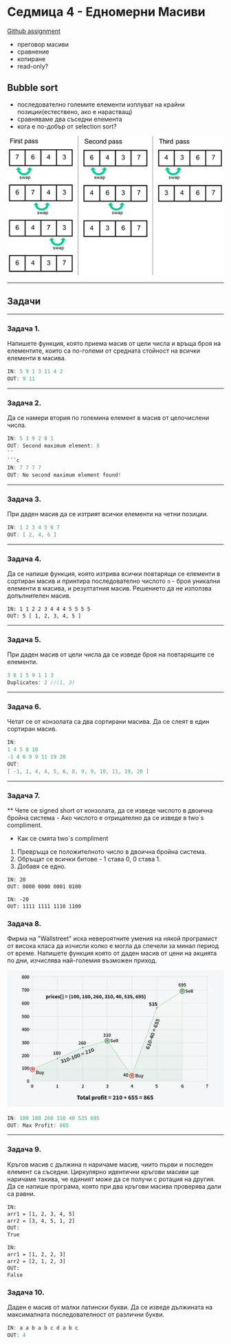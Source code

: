 # Седмица 4 - Едномерни Масиви

[Github assignment](https://classroom.github.com/a/WobhTmYu)

- преговор масиви
- сравнение
- копиране
- read-only?

## Bubble sort

- последователно големите елементи изплуват на крайни позиции(естествено, ако е нарастващ)
- сравняваме два съседни елемента
- кога е по-добър от selection sort?

![alt text](./images/bubble_sort.png)

---

## Задачи

---

### Задача 1.

Напишете функция, която приема масив от цели числа и връща броя на елементите, които са по-големи от средната стойност на всички елементи в масива.

```c
IN: 5 9 1 3 11 4 2
OUT: 9 11
```

---

### Задача 2.

Да се намери втория по големина елемент в масив от целочислени числа.

````c
IN: 5 3 9 2 8 1
OUT: Second maximum element: 8
``
```c
IN: 7 7 7 7
OUT: No second maximum element found!
````

---

### Задача 3.

При даден масив да се изтрият всички елементи на четни позиции.

```c
IN: 1 2 3 4 5 6 7
OUT: [ 2, 4, 6 ]
```

---

### Задача 4.

Да се напише функция, която изтрива всички повтарящи се елементи в сортиран масив и принтира последователно числото `n` - броя уникални елементи в масива, и резултатния масив. Решението да не използва допълнителен масив.

```
IN: 1 1 2 2 3 4 4 4 5 5 5 5
OUT: 5 [ 1, 2, 3, 4, 5 ]
```

---

### Задача 5.

При даден масив от цели числа да се изведе броя на повтарящите се елементи.

```c
3 8 1 5 9 1 1 3
Duplicates: 2 //(1, 3)
```

---

### Задача 6.

Четат се от конзолата са два сортирани масива. Да се слеят в един сортиран масив.

```c
IN:
1 4 5 8 10
-1 4 6 9 9 11 19 20
OUT:
[ -1, 1, 4, 4, 5, 6, 8, 9, 9, 10, 11, 19, 20 ]
```

---

### Задача 7.

\*\* Чете се signed short от конзолата, да се изведе числото в двоична бройна система - Ако числото е отрицателно да се изведе в two`s compliment.

- Как се смята two`s compliment

1. Превръща се положителното число в двоична бройна система.
2. Обръщат се всички битове - 1 става 0, 0 става 1.
3. Добавя се едно.

```
IN: 20
OUT: 0000 0000 0001 0100
```

```
IN: -20
OUT: 1111 1111 1110 1100
```

### Задача 8.

Фирма на "Wallstreet" иска невероятните умения на някой програмист от висока класа да изчисли колко е могла да спечели за минал период от време.
Напишете функция която от даден масив от цени на акцията по дни, изчислява най-големия възможен приход.

![stock](./images/image.png)

```c
IN: 100 180 260 310 40 535 695
OUT: Max Profit: 865
```

---

### Задача 9.

Кръгов масив с дължина n наричаме масив, чиито първи и последен елемент са съседни. Циркулярно идентични кръгови масиви ще наричаме такива, че единият може да се получи с ротация на другия. Да се напише програма, която при два кръгови масива проверява дали са равни.

```
IN:
arr1 = [1, 2, 3, 4, 5]
arr2 = [3, 4, 5, 1, 2]
OUT:
True
```

```
IN:
arr1 = [1, 2, 2, 3]
arr2 = [2, 1, 2, 3]
OUT:
False
```

### Задача 10.

Даден е масив от малки латински букви. Да се изведе дължината на максималната последователност от различни букви.

```c
IN: a a b a b c d a b c
OUT: 4
```

